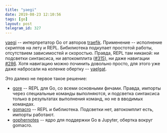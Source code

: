```yaml
---
title: "yaegi"
date: 2019-08-23 12:10:56
tags: [go]
layout: post
telegram_id: 327
---
```


[yaegi](https://blog.containo.us/announcing-yaegi-263a1e2d070a) -- интерпретатор Go от авторов [traefik](https://github.com/containous/traefik). Применение -- исполнение скриптов на лету и REPL. Бибилиотека подкупает простотой работы, отсутствием зависимостей и скоростью. Правда, REPL там никакой: ни подсветки синтаксиса, ни автокомплита ([#315](https://github.com/containous/yaegi/issues/315)), ни даже навигации [#286](https://github.com/containous/yaegi/issues/286). Хотя навигацию можно починить довольно просто, для этого уже даже набросали на коленке обертку -- [yaelgat](https://github.com/bogen85/yaelgat).

Это далеко не первое такое решение:

+ [gore](https://github.com/motemen/gore) -- REPL для Go, со всеми основными фичами. Правда, импорты через специальные команды выполняются, и подсветка синтаксиса только в результатах выполнения команд, но не в вводимых командах.
+ [gomacro](https://github.com/cosmos72/gomacro) -- REPL и библиотека. Подсветки нет, автокомплит есть, импорты работают.
+ [gophernotes](https://github.com/gopherdata/gophernotes) -- ядро для поддержки Go в Jupyter, обертка вокруг gomacro.
